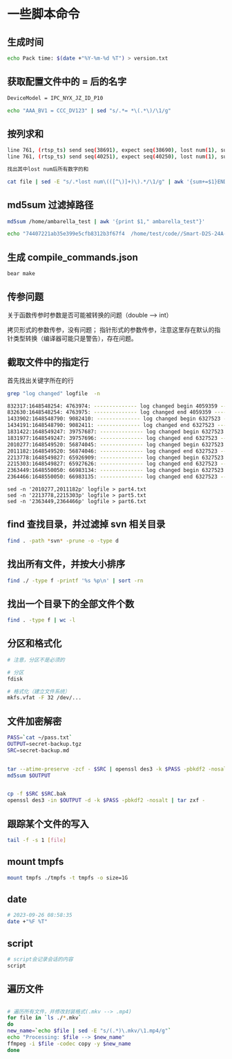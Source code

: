 # 一些脚本命令

## 生成时间
```bash
echo Pack time: $(date +"%Y-%m-%d %T") > version.txt
```

## 获取配置文件中的 = 后的名字

```bash
DeviceModel = IPC_NYX_JZ_ID_P10

echo "AAA_BV1 = CCC_DV123" | sed "s/.*= *\(.*\)/\1/g"
```

## 按列求和

```bash
line 761, (rtsp_ts) send seq(38691), expect seq(38690), lost num(1), sum(1302), timeout_ms(101)
line 761, (rtsp_ts) send seq(40251), expect seq(40250), lost num(1), sum(1210), timeout_ms(101)

找出其中lost num后所有数字的和

cat file | sed -E "s/.*lost num\(([^\)]+)\).*/\1/g" | awk '{sum+=$1}END{print sum}'
```

## md5sum 过滤掉路径

```bash
md5sum /home/ambarella_test | awk '{print $1," ambarella_test"}'
```

```bash
echo "74407221ab35e399e5cfb8312b3f67f4  /home/test/code//Smart-D2S-24A-P_RV1109/trunk/partition/script/../rootfs/app/usr/lib/libmcvsdk_video.so" | sed  "s/\/.*\///g"
```

## 生成 compile_commands.json 

```bash
bear make 
```

## 传参问题

关于函数传参时参数是否可能被转换的问题（double --> int）

拷贝形式的参数传参，没有问题；
指针形式的参数传参，注意这里存在默认的指针类型转换（编译器可能只是警告），存在问题。

## 截取文件中的指定行

首先找出关键字所在的行

```bash
grep "log changed" logfile  -n

832317:1648548254: 4763974: -------------- log changed begin 4059359 -------------
832630:1648548254: 4763975: -------------- log changed end 4059359 -------------
1433902:1648548790: 9082410: -------------- log changed begin 6327523 -------------
1434191:1648548790: 9082411: -------------- log changed end 6327523 -------------
1831422:1648549247: 39757687: -------------- log changed begin 6327523 -------------
1831977:1648549247: 39757696: -------------- log changed end 6327523 -------------
2010277:1648549520: 56874045: -------------- log changed begin 6327523 -------------
2011182:1648549520: 56874046: -------------- log changed end 6327523 -------------
2213778:1648549827: 65926909: -------------- log changed begin 6327523 -------------
2215303:1648549827: 65927626: -------------- log changed end 6327523 -------------
2363449:1648550050: 66983134: -------------- log changed begin 6327523 -------------
2364466:1648550050: 66983135: -------------- log changed end 6327523 -------------
```

```
sed -n '2010277,2011182p' logfile > part4.txt
sed -n '2213778,2215303p' logfile > part5.txt
sed -n '2363449,2364466p' logfile > part6.txt
```

## find 查找目录，并过滤掉 svn 相关目录

```bash
find . -path *svn* -prune -o -type d
```

## 找出所有文件，并按大小排序

```bash
find ./ -type f -printf '%s %p\n' | sort -rn
```

## 找出一个目录下的全部文件个数

```bash
find . -type f | wc -l
```

## 分区和格式化

```bash
# 注意，分区不是必须的

# 分区
fdisk

# 格式化（建立文件系统）
mkfs.vfat -F 32 /dev/...
```

## 文件加密解密

```bash
PASS=`cat ~/pass.txt`
OUTPUT=secret-backup.tgz
SRC=secret-backup.md


tar --atime-preserve -zcf - $SRC | openssl des3 -k $PASS -pbkdf2 -nosalt -out $OUTPUT
md5sum $OUTPUT


cp -f $SRC $SRC.bak
openssl des3 -in $OUTPUT -d -k $PASS -pbkdf2 -nosalt | tar zxf -
```

## 跟踪某个文件的写入

```bash
tail -f -s 1 [file]
```

## mount tmpfs

```bash
mount tmpfs ./tmpfs -t tmpfs -o size=1G
```
## date

```bash
# 2023-09-26 08:58:35
date +"%F %T"
```

## script

```bash
# script会记录会话的内容
script
```

## 遍历文件 

```bash

# 遍历所有文件，并修改封装格式(.mkv --> .mp4)
for file in `ls ./*.mkv`
do
new_name=`echo $file | sed -E "s/(.*)\.mkv/\1.mp4/g"`
echo "Processing: $file --> $new_name"
ffmpeg -i $file -codec copy -y $new_name
done
```